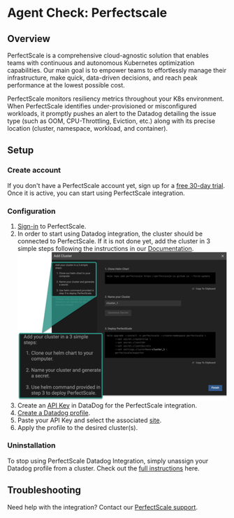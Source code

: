 # Agent Check: Perfectscale

## Overview


PerfectScale is a comprehensive cloud-agnostic solution that enables teams with continuous and autonomous Kubernetes optimization capabilities. Our main goal is to empower teams to effortlessly manage their infrastructure, make quick, data-driven decisions, and reach peak performance at the lowest possible cost.

PerfectScale monitors resiliency metrics throughout your K8s environment. When PerfectScale identifies under-provisioned or misconfigured workloads, it promptly pushes an alert to the Datadog detailing the issue type (such as OOM, CPU-Throttling, Eviction, etc.) along with its precise location (cluster, namespace, workload, and container).

## Setup

### Create account

If you don't have a PerfectScale account yet, sign up for a [free 30-day trial][1]. Once it is active, you can start using PerfectScale integration.

### Configuration

 1. [Sign-in][2] to PerfectScale.
 2. In order to start using Datadog integration, the cluster should be connected to PerfectScale. If it is not done yet, add the cluster in 3 simple steps following the instructions in our [Documentation][3].
![Perfectscale Screenshot][4]
 3. Create an [API Key][5] in DataDog for the PerfectScale integration.
 4. [Create a Datadog profile][6].
5. Paste your API Key and select the associated [site][7].
6. Apply the profile to the desired cluster(s).

### Uninstallation

To stop using PerfectScale Datadog Integration, simply unassign your Datadog profile from a cluster. Check out the [full instructions][7] here.

## Troubleshooting

Need help with the integration? Contact our [PerfectScale support][8].

[1]: https://app.perfectscale.io/account/sign-up?_fs=16602000196-15320833110&_fsRef=https%3A%2F%2Fwww.perfectscale.io%2F
[2]: https://app.perfectscale.io/account/login
[3]: https://docs.perfectscale.io/getting-started/step-by-step-guide-to-onboard-a-cluster
[4]: https://raw.githubusercontent.com/DataDog/integrations-extras/master/perfectscale/images/perfectscale-connect-cluster.png
[5]: https://app.datadoghq.com/organization-settings/api-keys
[6]: https://docs.perfectscale.io/customizations/communication-and-messaging/datadog-alerts-integration
[7]: https://docs.datadoghq.com/getting_started/site/
[8]: mailto:support@perfectscale.io


